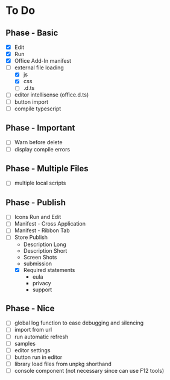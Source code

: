 # To Do

## Phase - Basic

- [x] Edit
- [x] Run
- [x] Office Add-In manifest
- [ ] external file loading
    - [X] js
    - [X] css
    - [ ] .d.ts
- [ ] editor intellisense (office.d.ts)
- [ ] button import
- [ ] compile typescript

## Phase - Important

- [ ] Warn before delete
- [ ] display compile errors

## Phase - Multiple Files

- [ ] multiple local scripts

## Phase - Publish

- [ ] Icons Run and Edit
- [ ] Manifest - Cross Application
- [ ] Manifest - Ribbon Tab
- [ ] Store Publish
    - Description Long
    - Description Short
    - Screen Shots
    - submission
    - [X] Required statements
        - eula
        - privacy
        - support

## Phase - Nice

- [ ] global log function to ease debugging and silencing
- [ ] import from url
- [ ] run automatic refresh
- [ ] samples
- [ ] editor settings
- [ ] button run in editor
- [ ] library load files from unpkg shorthand
- [ ] console component (not necessary since can use F12 tools)

